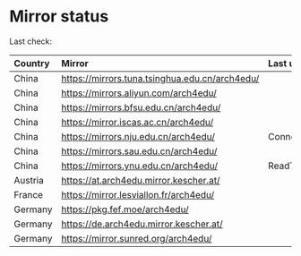 <script src="./time.js"></script>
# Mirror status
Last check: <script type="text/javascript">localize(1696922167.2172165);</script>

|Country|Mirror|Last update|
|:------|:-----|:----------|
|China|https://mirrors.tuna.tsinghua.edu.cn/arch4edu/|<script type="text/javascript">localize(1696876433);</script>|
|China|https://mirrors.aliyun.com/arch4edu/|<script type="text/javascript">localize(1696876433);</script>|
|China|https://mirrors.bfsu.edu.cn/arch4edu/|<script type="text/javascript">localize(1696876433);</script>|
|China|https://mirror.iscas.ac.cn/arch4edu/|<script type="text/javascript">localize(1696876433);</script>|
|China|https://mirrors.nju.edu.cn/arch4edu/|ConnectionError|
|China|https://mirrors.sau.edu.cn/arch4edu/|<script type="text/javascript">localize(1696876433);</script>|
|China|https://mirrors.ynu.edu.cn/arch4edu/|ReadTimeout|
|Austria|https://at.arch4edu.mirror.kescher.at/|<script type="text/javascript">localize(1696919515);</script>|
|France|https://mirror.lesviallon.fr/arch4edu/|<script type="text/javascript">localize(1696876433);</script>|
|Germany|https://pkg.fef.moe/arch4edu/|<script type="text/javascript">localize(1696919515);</script>|
|Germany|https://de.arch4edu.mirror.kescher.at/|<script type="text/javascript">localize(1696919515);</script>|
|Germany|https://mirror.sunred.org/arch4edu/|<script type="text/javascript">localize(1696919515);</script>|

<script src="./tablefilter/tablefilter.js"></script>
<script src="./table.js"></script>